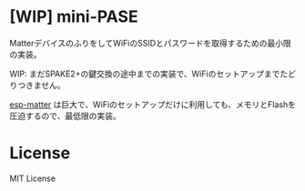# [WIP] mini-PASE

MatterデバイスのふりをしてWiFiのSSIDとパスワードを取得するための最小限の実装。

WIP: まだSPAKE2+の鍵交換の途中までの実装で、WiFiのセットアップまでたどりつきません。

[esp-matter](https://github.com/espressif/esp-matter) は巨大で、WiFiのセットアップだけに利用しても、メモリとFlashを圧迫するので、最低限の実装。

# License

MIT License
